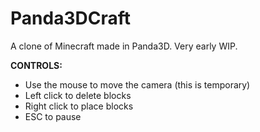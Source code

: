 # Panda3DCraft
A clone of Minecraft made in Panda3D. Very early WIP.


**CONTROLS:**

* Use the mouse to move the camera (this is temporary)
* Left click to delete blocks
* Right click to place blocks
* ESC to pause
